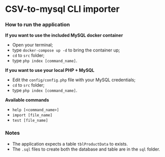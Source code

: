 # CSV-to-mysql CLI importer


### How to run the application 

**If you want to use the included MySQL docker container**

- Open your terminal;
- type `docker-compose up -d` to bring the container up;
- `cd` to `src` folder;
- type `php index [command_name]`.

**If you want to use your local PHP + MySQL**

- Edit the `config/config.php` file with your MySQL credentials;
- `cd` to `src` folder;
- type `php index [command_name]`.

**Available commands**

- `help [<command_name>]`
- `import [file_name]`
- `test [file_name]`


### Notes

- The application expects a table `tblProductData` to exists.
- The `.sql` files to create both the database and table are in the `sql` folder.